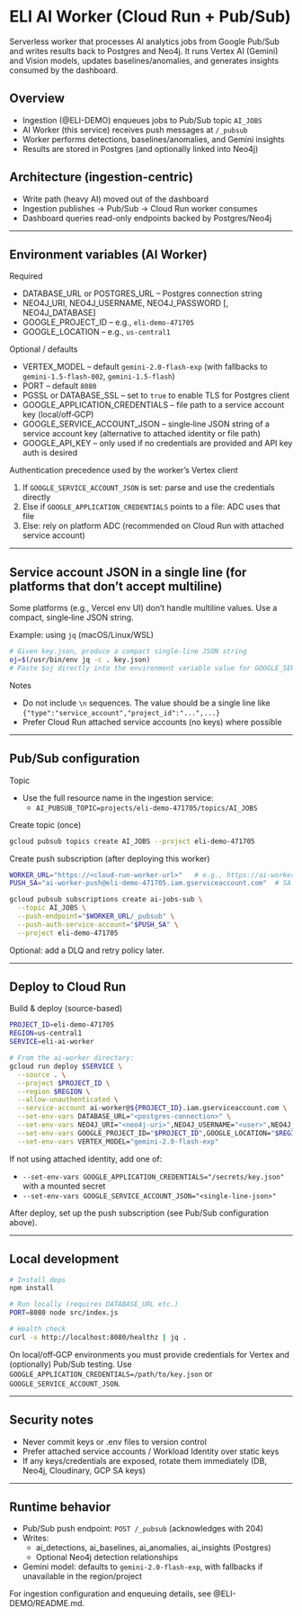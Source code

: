 # ELI AI Worker (Cloud Run + Pub/Sub)

Serverless worker that processes AI analytics jobs from Google Pub/Sub and writes results back to Postgres and Neo4j. It runs Vertex AI (Gemini) and Vision models, updates baselines/anomalies, and generates insights consumed by the dashboard.

## Overview
- Ingestion (@ELI-DEMO) enqueues jobs to Pub/Sub topic `AI_JOBS`
- AI Worker (this service) receives push messages at `/_pubsub`
- Worker performs detections, baselines/anomalies, and Gemini insights
- Results are stored in Postgres (and optionally linked into Neo4j)

## Architecture (ingestion-centric)
- Write path (heavy AI) moved out of the dashboard
- Ingestion publishes → Pub/Sub → Cloud Run worker consumes
- Dashboard queries read-only endpoints backed by Postgres/Neo4j

---

## Environment variables (AI Worker)

Required
- DATABASE_URL or POSTGRES_URL – Postgres connection string
- NEO4J_URI, NEO4J_USERNAME, NEO4J_PASSWORD [, NEO4J_DATABASE]
- GOOGLE_PROJECT_ID – e.g., `eli-demo-471705`
- GOOGLE_LOCATION – e.g., `us-central1`

Optional / defaults
- VERTEX_MODEL – default `gemini-2.0-flash-exp` (with fallbacks to `gemini-1.5-flash-002`, `gemini-1.5-flash`)
- PORT – default `8080`
- PGSSL or DATABASE_SSL – set to `true` to enable TLS for Postgres client
- GOOGLE_APPLICATION_CREDENTIALS – file path to a service account key (local/off‑GCP)
- GOOGLE_SERVICE_ACCOUNT_JSON – single‑line JSON string of a service account key (alternative to attached identity or file path)
- GOOGLE_API_KEY – only used if no credentials are provided and API key auth is desired

Authentication precedence used by the worker’s Vertex client
1) If `GOOGLE_SERVICE_ACCOUNT_JSON` is set: parse and use the credentials directly
2) Else if `GOOGLE_APPLICATION_CREDENTIALS` points to a file: ADC uses that file
3) Else: rely on platform ADC (recommended on Cloud Run with attached service account)

---

## Service account JSON in a single line (for platforms that don’t accept multiline)
Some platforms (e.g., Vercel env UI) don’t handle multiline values. Use a compact, single‑line JSON string.

Example: using `jq` (macOS/Linux/WSL)
```bash
# Given key.json, produce a compact single-line JSON string
oj=$(/usr/bin/env jq -c . key.json)
# Paste $oj directly into the environment variable value for GOOGLE_SERVICE_ACCOUNT_JSON
```
Notes
- Do not include `\n` sequences. The value should be a single line like `{"type":"service_account","project_id":"...",...}`
- Prefer Cloud Run attached service accounts (no keys) where possible

---

## Pub/Sub configuration

Topic
- Use the full resource name in the ingestion service:
  - `AI_PUBSUB_TOPIC=projects/eli-demo-471705/topics/AI_JOBS`

Create topic (once)
```bash
gcloud pubsub topics create AI_JOBS --project eli-demo-471705
```

Create push subscription (after deploying this worker)
```bash
WORKER_URL="https://<cloud-run-worker-url>"   # e.g., https://ai-worker-abc-uc.a.run.app
PUSH_SA="ai-worker-push@eli-demo-471705.iam.gserviceaccount.com"  # SA with Pub/Sub Subscriber role

gcloud pubsub subscriptions create ai-jobs-sub \
  --topic AI_JOBS \
  --push-endpoint="$WORKER_URL/_pubsub" \
  --push-auth-service-account="$PUSH_SA" \
  --project eli-demo-471705
```

Optional: add a DLQ and retry policy later.

---

## Deploy to Cloud Run

Build & deploy (source-based)
```bash
PROJECT_ID=eli-demo-471705
REGION=us-central1
SERVICE=eli-ai-worker

# From the ai-worker directory:
gcloud run deploy $SERVICE \
  --source . \
  --project $PROJECT_ID \
  --region $REGION \
  --allow-unauthenticated \
  --service-account ai-worker@${PROJECT_ID}.iam.gserviceaccount.com \
  --set-env-vars DATABASE_URL="<postgres-connection>" \
  --set-env-vars NEO4J_URI="<neo4j-uri>",NEO4J_USERNAME="<user>",NEO4J_PASSWORD="<pass>",NEO4J_DATABASE="neo4j" \
  --set-env-vars GOOGLE_PROJECT_ID="$PROJECT_ID",GOOGLE_LOCATION="$REGION" \
  --set-env-vars VERTEX_MODEL="gemini-2.0-flash-exp"
```

If not using attached identity, add one of:
- `--set-env-vars GOOGLE_APPLICATION_CREDENTIALS="/secrets/key.json"` with a mounted secret
- `--set-env-vars GOOGLE_SERVICE_ACCOUNT_JSON="<single-line-json>"`

After deploy, set up the push subscription (see Pub/Sub configuration above).

---

## Local development
```bash
# Install deps
npm install

# Run locally (requires DATABASE_URL etc.)
PORT=8080 node src/index.js

# Health check
curl -s http://localhost:8080/healthz | jq .
```

On local/off‑GCP environments you must provide credentials for Vertex and (optionally) Pub/Sub testing. Use `GOOGLE_APPLICATION_CREDENTIALS=/path/to/key.json` or `GOOGLE_SERVICE_ACCOUNT_JSON`.

---

## Security notes
- Never commit keys or .env files to version control
- Prefer attached service accounts / Workload Identity over static keys
- If any keys/credentials are exposed, rotate them immediately (DB, Neo4j, Cloudinary, GCP SA keys)

---

## Runtime behavior
- Pub/Sub push endpoint: `POST /_pubsub` (acknowledges with 204)
- Writes:
  - ai_detections, ai_baselines, ai_anomalies, ai_insights (Postgres)
  - Optional Neo4j detection relationships
- Gemini model: defaults to `gemini-2.0-flash-exp`, with fallbacks if unavailable in the region/project

For ingestion configuration and enqueuing details, see @ELI-DEMO/README.md.

